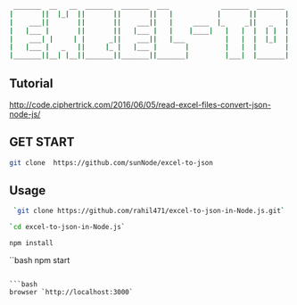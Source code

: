 ```bash
 _______  __   __  _______  _______  ___             _______  _______             ___  _______  _______  __    _ 
|       ||  |_|  ||       ||       ||   |           |       ||       |           |   ||       ||       ||  |  | |
|    ___||       ||       ||    ___||   |     ____  |_     _||   _   | ____      |   ||  _____||   _   ||   |_| |
|   |___ |       ||       ||   |___ |   |    |____|   |   |  |  | |  ||____|     |   || |_____ |  | |  ||       |
|    ___| |     | |      _||    ___||   |___          |   |  |  |_|  |        ___|   ||_____  ||  |_|  ||  _    |
|   |___ |   _   ||     |_ |   |___ |       |         |   |  |       |       |       | _____| ||       || | |   |
|_______||__| |__||_______||_______||_______|         |___|  |_______|       |_______||_______||_______||_|  |__|

```

## Tutorial 
http://code.ciphertrick.com/2016/06/05/read-excel-files-convert-json-node-js/

## GET START
```bash
git clone  https://github.com/sunNode/excel-to-json
```

## Usage
```bash
 `git clone https://github.com/rahil471/excel-to-json-in-Node.js.git` 
 ```
 
 ```bash
`cd excel-to-json-in-Node.js` 
```

```bash
npm install
```

``bash
npm start
```

```bash
browser `http://localhost:3000`
```

